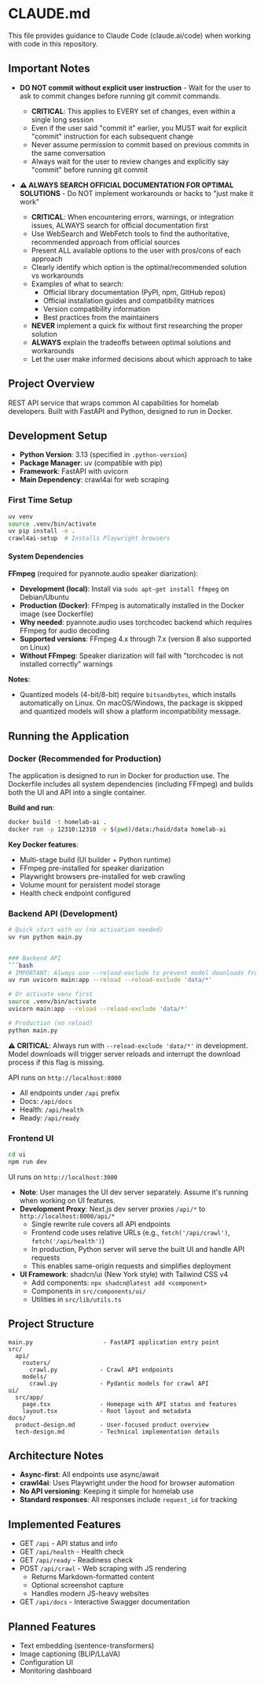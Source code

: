 # CLAUDE.md

This file provides guidance to Claude Code (claude.ai/code) when working with code in this repository.

## Important Notes

- **DO NOT commit without explicit user instruction** - Wait for the user to ask to commit changes before running git commit commands.
  - **CRITICAL**: This applies to EVERY set of changes, even within a single long session
  - Even if the user said "commit it" earlier, you MUST wait for explicit "commit" instruction for each subsequent change
  - Never assume permission to commit based on previous commits in the same conversation
  - Always wait for the user to review changes and explicitly say "commit" before running git commit

- **⚠️ ALWAYS SEARCH OFFICIAL DOCUMENTATION FOR OPTIMAL SOLUTIONS** - Do NOT implement workarounds or hacks to "just make it work"
  - **CRITICAL**: When encountering errors, warnings, or integration issues, ALWAYS search for official documentation first
  - Use WebSearch and WebFetch tools to find the authoritative, recommended approach from official sources
  - Present ALL available options to the user with pros/cons of each approach
  - Clearly identify which option is the optimal/recommended solution vs workarounds
  - Examples of what to search:
    - Official library documentation (PyPI, npm, GitHub repos)
    - Official installation guides and compatibility matrices
    - Version compatibility information
    - Best practices from the maintainers
  - **NEVER** implement a quick fix without first researching the proper solution
  - **ALWAYS** explain the tradeoffs between optimal solutions and workarounds
  - Let the user make informed decisions about which approach to take

## Project Overview

REST API service that wraps common AI capabilities for homelab developers. Built with FastAPI and Python, designed to run in Docker.

## Development Setup

- **Python Version**: 3.13 (specified in `.python-version`)
- **Package Manager**: uv (compatible with pip)
- **Framework**: FastAPI with uvicorn
- **Main Dependency**: crawl4ai for web scraping

### First Time Setup

```bash
uv venv
source .venv/bin/activate
uv pip install -e .
crawl4ai-setup  # Installs Playwright browsers
```

#### System Dependencies

**FFmpeg** (required for pyannote.audio speaker diarization):
- **Development (local)**: Install via `sudo apt-get install ffmpeg` on Debian/Ubuntu
- **Production (Docker)**: FFmpeg is automatically installed in the Docker image (see Dockerfile)
- **Why needed**: pyannote.audio uses torchcodec backend which requires FFmpeg for audio decoding
- **Supported versions**: FFmpeg 4.x through 7.x (version 8 also supported on Linux)
- **Without FFmpeg**: Speaker diarization will fail with "torchcodec is not installed correctly" warnings

**Notes**:
- Quantized models (4-bit/8-bit) require `bitsandbytes`, which installs automatically on Linux. On macOS/Windows, the package is skipped and quantized models will show a platform incompatibility message.

## Running the Application

### Docker (Recommended for Production)

The application is designed to run in Docker for production use. The Dockerfile includes all system dependencies (including FFmpeg) and builds both the UI and API into a single container.

**Build and run**:
```bash
docker build -t homelab-ai .
docker run -p 12310:12310 -v $(pwd)/data:/haid/data homelab-ai
```

**Key Docker features**:
- Multi-stage build (UI builder + Python runtime)
- FFmpeg pre-installed for speaker diarization
- Playwright browsers pre-installed for web crawling
- Volume mount for persistent model storage
- Health check endpoint configured

### Backend API (Development)
```bash
# Quick start with uv (no activation needed)
uv run python main.py


### Backend API
```bash
# IMPORTANT: Always use --reload-exclude to prevent model downloads from triggering reloads
uv run uvicorn main:app --reload --reload-exclude 'data/*'

# Or activate venv first
source .venv/bin/activate
uvicorn main:app --reload --reload-exclude 'data/*'

# Production (no reload)
python main.py
```

**⚠️ CRITICAL**: Always run with `--reload-exclude 'data/*'` in development. Model downloads will trigger server reloads and interrupt the download process if this flag is missing.

API runs on `http://localhost:8000`
- All endpoints under `/api` prefix
- Docs: `/api/docs`
- Health: `/api/health`
- Ready: `/api/ready`

### Frontend UI
```bash
cd ui
npm run dev
```

UI runs on `http://localhost:3000`
- **Note**: User manages the UI dev server separately. Assume it's running when working on UI features.
- **Development Proxy**: Next.js dev server proxies `/api/*` to `http://localhost:8000/api/*`
  - Single rewrite rule covers all API endpoints
  - Frontend code uses relative URLs (e.g., `fetch('/api/crawl')`, `fetch('/api/health')`)
  - In production, Python server will serve the built UI and handle API requests
  - This enables same-origin requests and simplifies deployment
- **UI Framework**: shadcn/ui (New York style) with Tailwind CSS v4
  - Add components: `npx shadcn@latest add <component>`
  - Components in `src/components/ui/`
  - Utilities in `src/lib/utils.ts`

## Project Structure

```
main.py                    - FastAPI application entry point
src/
  api/
    routers/
      crawl.py            - Crawl API endpoints
    models/
      crawl.py            - Pydantic models for crawl API
ui/
  src/app/
    page.tsx              - Homepage with API status and features
    layout.tsx            - Root layout and metadata
docs/
  product-design.md       - User-focused product overview
  tech-design.md          - Technical implementation details
```

## Architecture Notes

- **Async-first**: All endpoints use async/await
- **crawl4ai**: Uses Playwright under the hood for browser automation
- **No API versioning**: Keeping it simple for homelab use
- **Standard responses**: All responses include `request_id` for tracking

## Implemented Features

- GET `/api` - API status and info
- GET `/api/health` - Health check
- GET `/api/ready` - Readiness check
- POST `/api/crawl` - Web scraping with JS rendering
  - Returns Markdown-formatted content
  - Optional screenshot capture
  - Handles modern JS-heavy websites
- GET `/api/docs` - Interactive Swagger documentation

## Planned Features

- Text embedding (sentence-transformers)
- Image captioning (BLIP/LLaVA)
- Configuration UI
- Monitoring dashboard
